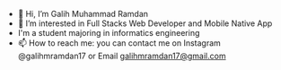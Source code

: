 - 👋 Hi, I’m Galih Muhammad Ramdan
- 👀 I’m interested in Full Stacks Web Developer and Mobile Native App
- I'm a student majoring in informatics engineering
- 📫 How to reach me: you can contact me on Instagram @galihmramdan17 or Email galihmramdan17@gmail.com


